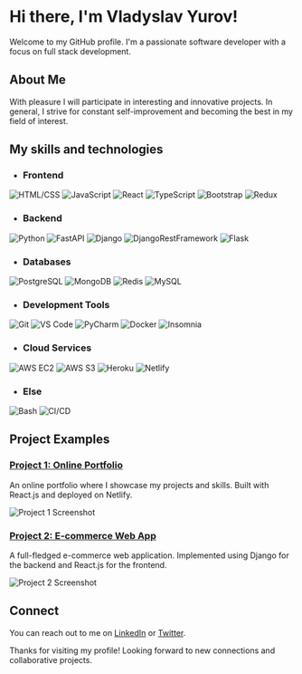 # Hi there, I'm Vladyslav Yurov!

Welcome to my GitHub profile. I'm a passionate software developer with a focus on full stack development.

## About Me

With pleasure I will participate in interesting and innovative projects.
In general, I strive for constant self-improvement and becoming the best in my field of interest.

## My skills and technologies

- ### Frontend
![HTML/CSS](https://img.shields.io/badge/-HTML%2FCSS-1572B6?style=flat&logo=html5&logoColor=white)
![JavaScript](https://img.shields.io/badge/-JavaScript-F7DF1E?style=flat&logo=javascript&logoColor=black)
![React](https://img.shields.io/badge/-React-61DAFB?style=flat&logo=react&logoColor=black)
![TypeScript](https://img.shields.io/badge/-TypeScript-3178C6?style=flat&logo=typescript&logoColor=white)
![Bootstrap](https://img.shields.io/badge/-Bootstrap-7952B3?style=flat&logo=bootstrap&logoColor=white)
![Redux](https://img.shields.io/badge/-Redux-764ABC?style=flat&logo=redux&logoColor=white)

- ### Backend
![Python](https://img.shields.io/badge/-Python-3776AB?style=flat&logo=python&logoColor=white)
![FastAPI](https://img.shields.io/badge/-FastAPI-009688?style=flat&logo=fastapi&logoColor=white)
![Django](https://img.shields.io/badge/-Django-092E20?style=flat&logo=django&logoColor=white)
![DjangoRestFramework](https://img.shields.io/badge/-Django%20Rest%20Framework-092E20?style=flat&logo=django&logoColor=white)
![Flask](https://img.shields.io/badge/-Flask-000000?style=flat&logo=flask&logoColor=white)

- ### Databases
![PostgreSQL](https://img.shields.io/badge/-PostgreSQL-336791?style=flat&logo=postgresql&logoColor=white)
![MongoDB](https://img.shields.io/badge/-MongoDB-47A248?style=flat&logo=mongodb&logoColor=white)
![Redis](https://img.shields.io/badge/-Redis-DC382D?style=flat&logo=redis&logoColor=white)
![MySQL](https://img.shields.io/badge/-MySQL-4479A1?style=flat&logo=mysql&logoColor=white)

- ### Development Tools
![Git](https://img.shields.io/badge/-Git-F05032?style=flat&logo=git&logoColor=white)
![VS Code](https://img.shields.io/badge/-VS%20Code-007ACC?style=flat&logo=visual-studio-code&logoColor=white)
![PyCharm](https://img.shields.io/badge/-PyCharm-000000?style=flat&logo=pycharm&logoColor=white)
![Docker](https://img.shields.io/badge/-Docker-2496ED?style=flat&logo=docker&logoColor=white)
![Insomnia](https://img.shields.io/badge/-Insomnia-5849BE?style=flat&logo=insomnia&logoColor=white)

- ### Cloud Services
![AWS EC2](https://img.shields.io/badge/-AWS%20EC2-232F3E?style=flat&logo=amazon-aws&logoColor=white)
![AWS S3](https://img.shields.io/badge/-AWS%20S3-569A31?style=flat&logo=amazon-s3&logoColor=white)
![Heroku](https://img.shields.io/badge/-Heroku-430098?style=flat&logo=heroku&logoColor=white)
![Netlify](https://img.shields.io/badge/-Netlify-00C7B7?style=flat&logo=netlify&logoColor=white)

- ### Else
![Bash](https://img.shields.io/badge/-Bash-4EAA25?style=flat&logo=gnu-bash&logoColor=white)
![CI/CD](https://img.shields.io/badge/-CI%2FCD-4A90E2?style=flat&logo=jenkins&logoColor=white)

## Project Examples

### [Project 1: Online Portfolio](https://github.com/ClydeUrov/portfolio)

An online portfolio where I showcase my projects and skills. Built with React.js and deployed on Netlify.

![Project 1 Screenshot](https://via.placeholder.com/500x300)

### [Project 2: E-commerce Web App](https://github.com/ClydeUrov/e-commerce-app)

A full-fledged e-commerce web application. Implemented using Django for the backend and React.js for the frontend.

![Project 2 Screenshot](https://via.placeholder.com/500x300)

## Connect

You can reach out to me on [LinkedIn](https://www.linkedin.com/in/your-username) or [Twitter](https://twitter.com/your-username).

Thanks for visiting my profile! Looking forward to new connections and collaborative projects.
